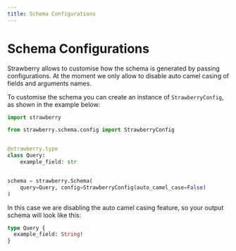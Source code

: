 ```yaml
---
title: Schema Configurations
---
```


# Schema Configurations

Strawberry allows to customise how the schema is generated by passing configurations.
At the moment we only allow to disable auto camel casing of fields and arguments names.

To customise the schema you can create an instance of `StrawberryConfig`, as shown in the
example below:

```python
import strawberry

from strawberry.schema.config import StrawberryConfig


@strawberry.type
class Query:
    example_field: str


schema = strawberry.Schema(
    query=Query, config=StrawberryConfig(auto_camel_case=False)
)
```

In this case we are disabling the auto camel casing feature, so your output schema
will look like this:

```graphql
type Query {
  example_field: String!
}
```
